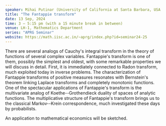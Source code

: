 ```yaml
---
speaker: Mihai Putinar (University of California at Santa Barbara, USA and Newcastle University, UK) 
title: "The Fantappie transform"
date: 13 Sep, 2024
time: 3 – 5:15 pm (with a 15 minute break in between) 
venue: LH-1, Mathematics Department
series: "APRG Seminar"
website: https://math.iisc.ac.in/~aprg/index.php?id=seminar24-25
---
```


There are several analogs of Cauchy's integral transform in the theory of functions of several complex variables. Fantappie's transform is one of them, possibly
the simplest and oldest, with some remarkable properties we will discuss in detail. First, it is immediately connected to Radon transform, much exploited today
in inverse problems. The characterization of Fantappie transforms of positive measures resonates with Bernstein's theorem linking Laplace transforms and completely
monotonic functions. One of the spectacular applications of Fantappie's transform is the multivariate analog of Koethe--Grothendieck duality of spaces of analytic
functions. The multiplicative structure of Fantappie's transform brings us to the classical Markov--Krein correspondence, much investigated these days by probabilists.

An application to mathematical economics will be sketched.
